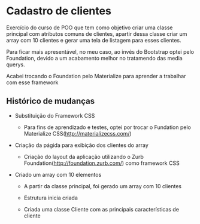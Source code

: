 # Cadastro de clientes



Exercício do curso de POO que tem como objetivo criar uma classe principal com atributos comuns de clientes, apartir dessa classe criar um array com 10 clientes e gerar uma tela de listagem para esses clientes.

Para ficar mais apresentável, no meu caso, ao invés do Bootstrap optei pelo Foundation, devido a um acabamento melhor no tratamendo das media querys.

Acabei trocando o Foundation pelo Materialize para aprender a trabalhar com esse framework



## Histórico de mudanças

- Substituição do Framework CSS
  - Para fins de aprendizado e testes, optei por trocar o Fundation pelo Materialize CSS(http://materializecss.com/)
  
- Criação da págida para exibição dos clientes do array
  - Criação do layout da aplicação utilizando o Zurb Foundation(http://foundation.zurb.com/) como framework CSS
  
- Criado um array com 10 elementos
  - A partir da classe principal, foi gerado um array com 10 clientes

  - Estrutura inicia criada
  - Criada uma classe Cliente com as principais características de cliente